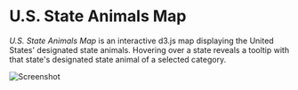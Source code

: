 # U.S. State Animals Map

*U.S. State Animals Map* is an interactive d3.js map displaying the United States' designated state animals. Hovering over a state reveals a tooltip with that state's designated state animal of a selected category.

![Screenshot](http://res.cloudinary.com/dkw0kkkgd/image/upload/v1491504873/Screen_Shot_2017-04-06_at_1.53.49_PM_u45o5t.png)
